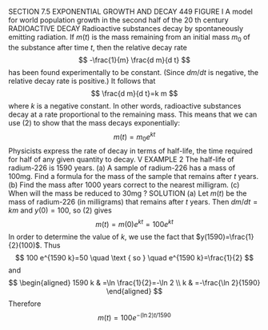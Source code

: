 SECTION 7.5 EXPONENTIAL GROWTH AND DECAY
449
FIGURE I
A model for world population growth in the second half of the 20 th century
RADIOACTIVE DECAY
Radioactive substances decay by spontaneously emitting radiation. If $m(t)$ is the mass remaining from an initial mass $m_{0}$ of the substance after time $t$, then the relative decay rate
$$
-\frac{1}{m} \frac{d m}{d t}
$$
has been found experimentally to be constant. (Since $d m / d t$ is negative, the relative decay rate is positive.) It follows that
$$
\frac{d m}{d t}=k m
$$
where $k$ is a negative constant. In other words, radioactive substances decay at a rate proportional to the remaining mass. This means that we can use (2) to show that the mass decays exponentially:
$$
m(t)=m_{0} e^{k t}
$$
Physicists express the rate of decay in terms of half-life, the time required for half of any given quantity to decay.
V EXAMPLE 2 The half-life of radium-226 is 1590 years.
(a) A sample of radium-226 has a mass of $100 \mathrm{mg}$. Find a formula for the mass of the sample that remains after $t$ years.
(b) Find the mass after 1000 years correct to the nearest milligram.
(c) When will the mass be reduced to $30 \mathrm{mg}$ ?
SOLUTION
(a) Let $m(t)$ be the mass of radium-226 (in milligrams) that remains after $t$ years. Then $d m / d t=k m$ and $y(0)=100$, so (2) gives
$$
m(t)=m(0) e^{k t}=100 e^{k t}
$$
In order to determine the value of $k$, we use the fact that $y(1590)=\frac{1}{2}(100)$. Thus
$$
100 e^{1590 k}=50 \quad \text { so } \quad e^{1590 k}=\frac{1}{2}
$$
and
$$
\begin{aligned}
1590 k & =\ln \frac{1}{2}=-\ln 2 \\
k & =-\frac{\ln 2}{1590}
\end{aligned}
$$
Therefore
$$
m(t)=100 e^{-(\ln 2) t / 1590}
$$